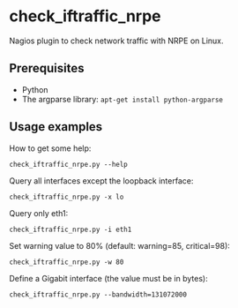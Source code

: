 check_iftraffic_nrpe
====================

Nagios plugin to check network traffic with NRPE on Linux.

Prerequisites
-------------

* Python
* The argparse library: `apt-get install python-argparse`

Usage examples
--------------

How to get some help:

    check_iftraffic_nrpe.py --help

Query all interfaces except the loopback interface:

    check_iftraffic_nrpe.py -x lo

Query only eth1:

    check_iftraffic_nrpe.py -i eth1

Set warning value to 80% (default: warning=85, critical=98):

    check_iftraffic_nrpe.py -w 80

Define a Gigabit interface (the value must be in bytes):

    check_iftraffic_nrpe.py --bandwidth=131072000


